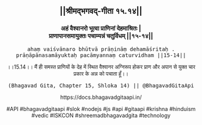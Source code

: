 <center><h2>||श्रीमद्‍भगवद्‍-गीता १५.१४||</h2>
<h3>अहं वैश्वानरो भूत्वा प्राणिनां देहमाश्रितः |<br/>प्राणापानसमायुक्तः पचाम्यन्नं चतुर्विधम् ||१५-१४||</h3>
<pre>ahaṃ vaiśvānaro bhūtvā prāṇināṃ dehamāśritaḥ .<br/>prāṇāpānasamāyuktaḥ pacāmyannaṃ caturvidham ||15-14||</pre>
<p>।।15.14।। मैं ही समस्त प्राणियों के देह में स्थित वैश्वानर अग्निरूप होकर प्राण और अपान से युक्त चार प्रकार के अन्न को पचाता हूँ।।</p>
<pre>(Bhagavad Gita, Chapter 15, Shloka 14) || @BhagavadGitaApi</pre><p>https://docs.bhagavadgitaapi.in/</p><p>#API #bhagavadgitaapi #slok #nodejs #js #api #gitaapi #krishna #hinduism #vedic #ISKCON #shreemadbhagavadgita #technology</p></center>